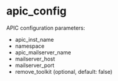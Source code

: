 # apic_config

APIC configuration
parameters:
- apic_inst_name
- namespace
- apic_mailserver_name
- mailserver_host
- mailserver_port
- remove_toolkit (optional, default: false)
